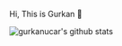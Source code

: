 Hi, This is Gurkan :wave:

![gurkanucar's github stats](https://github-readme-stats.vercel.app/api?username=gurkanucar&show_icons=true&theme=gruvbox)

